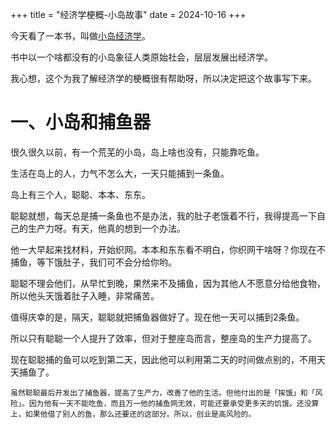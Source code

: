 +++
title = "经济学梗概-小岛故事"
date = 2024-10-16
+++

今天看了一本书，叫做[小岛经济学](@/books/island-economy)。

书中以一个啥都没有的小岛象征人类原始社会，层层发展出经济学。

我心想，这个为我了解经济学的梗概很有帮助呀，所以决定把这个故事写下来。

# 一、小岛和捕鱼器

很久很久以前，有一个荒芜的小岛，岛上啥也没有，只能靠吃鱼。

生活在岛上的人，力气不怎么大，一天只能捕到一条鱼。

岛上有三个人，聪聪、本本、东东。

聪聪就想，每天总是捕一条鱼也不是办法，我的肚子老饿着不行，我得提高一下自己的生产力呀。有天，他真的想到一个办法。

他一大早起来找材料，开始织网。本本和东东看不明白，你织网干啥呀？你现在不捕鱼，等下饿肚子，我们可不会分给你哟。

聪聪不理会他们，从早忙到晚，果然来不及捕鱼，因为其他人不愿意分给他食物，所以他头天饿着肚子入睡，非常痛苦。

值得庆幸的是，隔天，聪聪就把捕鱼器做好了。现在他一天可以捕到2条鱼。

所以只有聪聪一个人提升了效率，但对于整座岛而言，整座岛的生产力提高了。

现在聪聪捕的鱼可以吃到第二天，因此他可以利用第二天的时间做点别的，不用天天捕鱼了。

`虽然聪聪最后开发出了捕鱼器，提高了生产力，改善了他的生活。但他付出的是「挨饿」和「风险」。因为他有一天不能吃鱼，而且万一他的捕鱼网无效，可能还要承受更多天的饥饿。还没算上，如果他借了别人的鱼，那么还要还的这部分。所以，创业是高风险的。`

